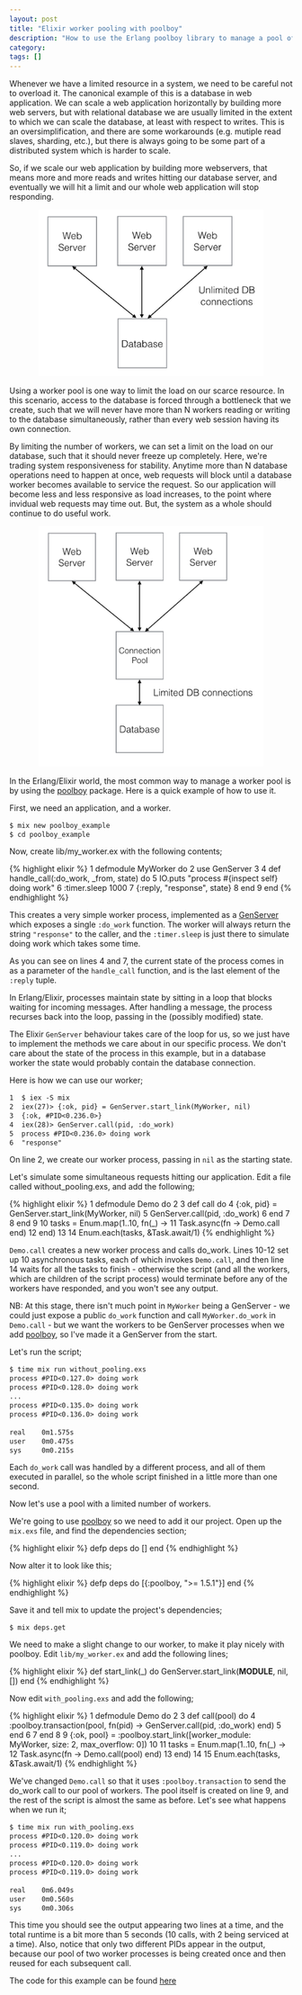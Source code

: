 ```yaml
---
layout: post
title: "Elixir worker pooling with poolboy"
description: "How to use the Erlang poolboy library to manage a pool of workers in an Elixir application"
category:
tags: []
---
```


Whenever we have a limited resource in a system, we need to be careful not to overload it. The canonical example of this is a database in web application. We can scale a web application horizontally by building more web servers, but with relational database we are usually limited in the extent to which we can scale the database, at least with respect to writes. This is an oversimplification, and there are some workarounds (e.g. mutiple read slaves, sharding, etc.), but there is always going to be some part of a distributed system which is harder to scale.

So, if we scale our web application by building more webservers, that means more and more reads and writes hitting our database server, and eventually we will hit a limit and our whole web application will stop responding.

<center>
<p>
<img src="/images/no_pooling.png" width="400px" />
</p>
</center>

Using a worker pool is one way to limit the load on our scarce resource. In this scenario, access to the database is forced through a bottleneck that we create, such that we will never have more than N workers reading or writing to the database simultaneously, rather than every web session having its own connection.

By limiting the number of workers, we can set a limit on the load on our database, such that it should never freeze up completely. Here, we're trading system responsiveness for stability. Anytime more than N database operations need to happen at once, web requests will block until a database worker becomes available to service the request. So our application will become less and less responsive as load increases, to the point where invidual web requests may time out. But, the system as a whole should continue to do useful work.

<center>
<p>
<img src="/images/pooling.png" width="400px" />
</p>
</center>

In the Erlang/Elixir world, the most common way to manage a worker pool is by using the [poolboy](https://hex.pm/packages/poolboy) package. Here is a quick example of how to use it.

First, we need an application, and a worker.

    $ mix new poolboy_example
    $ cd poolboy_example

Now, create lib/my_worker.ex with the following contents;

{% highlight elixir %}
1  defmodule MyWorker do
2    use GenServer
3
4    def handle_call(:do_work, _from, state) do
5      IO.puts "process #{inspect self} doing work"
6      :timer.sleep 1000
7      {:reply, "response", state}
8    end
9  end
{% endhighlight %}

This creates a very simple worker process, implemented as a [GenServer](http://elixir-lang.org/docs/v1.1/elixir/GenServer.html) which exposes a single `:do_work` function. The worker will always return the string `"response"` to the caller, and the `:timer.sleep` is just there to simulate doing work which takes some time.

As you can see on lines 4 and 7, the current state of the process comes in as a parameter of the `handle_call` function, and is the last element of the `:reply` tuple.

In Erlang/Elixir, processes maintain state by sitting in a loop that blocks waiting for incoming messages. After handling a message, the process recurses back into the loop, passing in the (possibly modified) state.

The Elixir `GenServer` behaviour takes care of the loop for us, so we just have to implement the methods we care about in our specific process. We don't care about the state of the process in this example, but in a database worker the state would probably contain the database connection.

Here is how we can use our worker;

    1  $ iex -S mix
    2  iex(27)> {:ok, pid} = GenServer.start_link(MyWorker, nil)
    3  {:ok, #PID<0.236.0>}
    4  iex(28)> GenServer.call(pid, :do_work)
    5  process #PID<0.236.0> doing work
    6  "response"

On line 2, we create our worker process, passing in `nil` as the starting state.

Let's simulate some simultaneous requests hitting our application. Edit a file called without_pooling.exs, and add the following;

{% highlight elixir %}
1   defmodule Demo do
2
3     def call do
4       {:ok, pid} = GenServer.start_link(MyWorker, nil)
5       GenServer.call(pid, :do_work)
6     end
7
8   end
9
10  tasks = Enum.map(1..10, fn(_) ->
11    Task.async(fn -> Demo.call end)
12  end)
13
14  Enum.each(tasks, &Task.await/1)
{% endhighlight %}

`Demo.call` creates a new worker process and calls do_work. Lines 10-12 set up 10 asynchronous tasks, each of which invokes `Demo.call`, and then line 14 waits for all the tasks to finish - otherwise the script (and all the workers, which are children of the script process) would terminate before any of the workers have responded, and you won't see any output.

NB: At this stage, there isn't much point in `MyWorker` being a GenServer - we could just expose a public `do_work` function and call `MyWorker.do_work` in `Demo.call` - but we want the workers to be GenServer processes when we add [poolboy](https://hex.pm/packages/poolboy), so I've made it a GenServer from the start.

Let's run the script;

    $ time mix run without_pooling.exs
    process #PID<0.127.0> doing work
    process #PID<0.128.0> doing work
    ...
    process #PID<0.135.0> doing work
    process #PID<0.136.0> doing work

    real    0m1.575s
    user    0m0.475s
    sys     0m0.215s

Each `do_work` call was handled by a different process, and all of them executed in parallel, so the whole script finished in a little more than one second.

Now let's use a pool with a limited number of workers.

We're going to use [poolboy](https://hex.pm/packages/poolboy) so we need to add it our project. Open up the `mix.exs` file, and find the dependencies section;

{% highlight elixir %}
defp deps do
  []
end
{% endhighlight %}

Now alter it to look like this;

{% highlight elixir %}
defp deps do
  [{:poolboy, ">= 1.5.1"}]
end
{% endhighlight %}

Save it and tell mix to update the project's dependencies;

    $ mix deps.get

We need to make a slight change to our worker, to make it play nicely with poolboy. Edit `lib/my_worker.ex` and add the following lines;

{% highlight elixir %}
def start_link(_) do
  GenServer.start_link(__MODULE__, nil, [])
end
{% endhighlight %}

Now edit `with_pooling.exs` and add the following;

{% highlight elixir %}
1   defmodule Demo do
2
3     def call(pool) do
4       :poolboy.transaction(pool, fn(pid) -> GenServer.call(pid, :do_work) end)
5     end
6
7   end
8
9   {:ok, pool} = :poolboy.start_link([worker_module: MyWorker, size: 2, max_overflow: 0])
10
11  tasks = Enum.map(1..10, fn(_) ->
12    Task.async(fn -> Demo.call(pool) end)
13  end)
14
15  Enum.each(tasks, &Task.await/1)
{% endhighlight %}

We've changed `Demo.call` so that it uses `:poolboy.transaction` to send the do_work call to our pool of workers. The pool itself is created on line 9, and the rest of the script is almost the same as before. Let's see what happens when we run it;

    $ time mix run with_pooling.exs
    process #PID<0.120.0> doing work
    process #PID<0.119.0> doing work
    ...
    process #PID<0.120.0> doing work
    process #PID<0.119.0> doing work

    real    0m6.049s
    user    0m0.560s
    sys     0m0.306s

This time you should see the output appearing two lines at a time, and the total runtime is a bit more than 5 seconds (10 calls, with 2 being serviced at a time). Also, notice that only two different PIDs appear in the output, because our pool of two worker processes is being created once and then reused for each subsequent call.

The code for this example can be found [here](https://github.com/digitalronin/elixir-poolboy-example)

